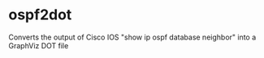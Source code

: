 # ospf2dot
Converts the output of Cisco IOS "show ip ospf database neighbor" into a GraphViz DOT file
